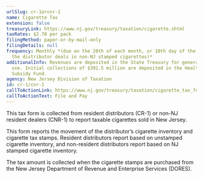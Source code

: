 ```yaml
---
urlSlug: cr-1orcnr-1
name: Cigarette Tax
extension: false
treasuryLink: https://www.nj.gov/treasury/taxation/cigarette.shtml
taxRates: $2.70 per pack
filingMethod: paper-or-by-mail-only
filingDetails: null
frequency: Monthly *(due on the 20th of each month, or 10th day of the month if
  the distributor deals in non-NJ stamped cigarettes)*
additionalInfo: Revenues are deposited in the State Treasury for general State
  use. Initial collections of $391.5 million are deposited in the Health Care
  Subsidy Fund.
agency: New Jersey Division of Taxation
id: cr-1/cnr-1
callToActionLink: https://www.nj.gov/treasury/taxation/cigarette_tax_form.shtml
callToActionText: File and Pay
---
```


This tax form is collected from resident distributors (CR-1) or non-NJ resident dealers (CNR-1) to report taxable cigarettes sold in New Jersey.

This form reports the movement of the distributor’s cigarette inventory and cigarette tax stamps. Resident distributors report based on unstamped cigarette inventory, and non-resident distributors report based on NJ stamped cigarette inventory.

The tax amount is collected when the cigarette stamps are purchased from the New Jersey Department of Revenue and Enterprise Services (DORES).
